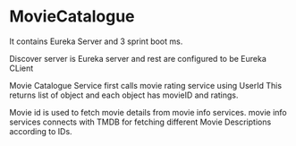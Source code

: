 # MovieCatalogue
It contains Eureka Server and 3 sprint boot ms.

Discover server is Eureka server and rest are configured to be Eureka CLient

Movie Catalogue Service first calls movie rating service using UserId
This returns list of object and each object has movieID and ratings.

Movie id is used to fetch movie details from movie info services.
movie info services connects with TMDB for fetching different Movie Descriptions according to IDs.

